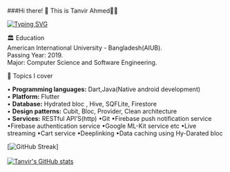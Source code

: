 ###Hi there! 👋 This is Tanvir Ahmed👨‍💻

<a href="https://git.io/typing-svg"><img src="https://readme-typing-svg.demolab.com?font=Fira+Code&weight=700&pause=1000&color=8DF75D&background=FF56C300&random=false&width=435&lines=Flutter+developer" alt="Typing SVG" /></a>

🏛 Education<br />
American International University - Bangladesh(AIUB).<br />
Passing Year: 2019.<br />
Major: Computer Science and Software Engineering.<br />

💬 Topics I cover<br />

• <b>Programming languages:</b> Dart,Java(Native android development)<br />
• <b>Platform:</b> Flutter<br />
• <b>Database:</b> Hydrated bloc , Hive, SQFLite, Firestore<br />
• <b>Design patterns:</b> Cubit, Bloc, Provider, Clean architecture<br />
• <b>Services:</b> RESTful API’S(http) •Git •Firebase push notification service •Firebase authentication service •Google ML-Kit service etc •Live streaming •Cart service •Deeplinking •Data caching using Hy-Darated bloc

[![GitHub Streak](https://streak-stats.demolab.com/?user=Tomal9924&theme=dark)]<br /><br />
[![Tanvir's GitHub stats](https://github-readme-stats.vercel.app/api/top-langs/?username=Tomal9924&show_icons=true&theme=radical&hide=swift,ruby,objective-c,kotlin)](https://github.com/Tomal9924/github-readme-stats)


<!--
**Tomal9924/Tomal9924** is a ✨ _special_ ✨ repository because its `README.md` (this file) appears on your GitHub profile.

Here are some ideas to get you started:

- 🔭 I’m currently working on ...
- 🌱 I’m currently learning ...
- 👯 I’m looking to collaborate on ...
- 🤔 I’m looking for help with ...
- 💬 Ask me about ...
- 📫 How to reach me: ...
- 😄 Pronouns: ...
- ⚡ Fun fact: ...
-->
